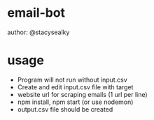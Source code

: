# email-bot
author: @stacysealky

# usage
- Program will not run without input.csv
- Create and edit input.csv file with target 
- website url for scraping emails (1 url per line)
- npm install, npm start (or use nodemon)
- output.csv file should be created